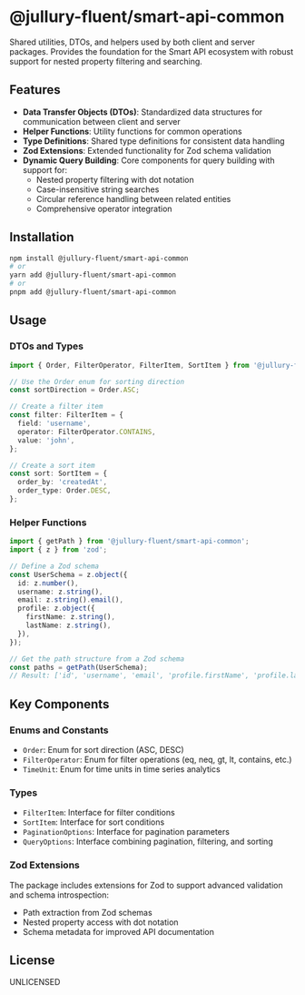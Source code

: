 # @jullury-fluent/smart-api-common

Shared utilities, DTOs, and helpers used by both client and server packages. Provides the foundation for the Smart API ecosystem with robust support for nested property filtering and searching.

## Features

- **Data Transfer Objects (DTOs)**: Standardized data structures for communication between client and server
- **Helper Functions**: Utility functions for common operations
- **Type Definitions**: Shared type definitions for consistent data handling
- **Zod Extensions**: Extended functionality for Zod schema validation
- **Dynamic Query Building**: Core components for query building with support for:
  - Nested property filtering with dot notation
  - Case-insensitive string searches
  - Circular reference handling between related entities
  - Comprehensive operator integration

## Installation

```bash
npm install @jullury-fluent/smart-api-common
# or
yarn add @jullury-fluent/smart-api-common
# or
pnpm add @jullury-fluent/smart-api-common
```

## Usage

### DTOs and Types

```typescript
import { Order, FilterOperator, FilterItem, SortItem } from '@jullury-fluent/smart-api-common';

// Use the Order enum for sorting direction
const sortDirection = Order.ASC;

// Create a filter item
const filter: FilterItem = {
  field: 'username',
  operator: FilterOperator.CONTAINS,
  value: 'john',
};

// Create a sort item
const sort: SortItem = {
  order_by: 'createdAt',
  order_type: Order.DESC,
};
```

### Helper Functions

```typescript
import { getPath } from '@jullury-fluent/smart-api-common';
import { z } from 'zod';

// Define a Zod schema
const UserSchema = z.object({
  id: z.number(),
  username: z.string(),
  email: z.string().email(),
  profile: z.object({
    firstName: z.string(),
    lastName: z.string(),
  }),
});

// Get the path structure from a Zod schema
const paths = getPath(UserSchema);
// Result: ['id', 'username', 'email', 'profile.firstName', 'profile.lastName']
```

## Key Components

### Enums and Constants

- `Order`: Enum for sort direction (ASC, DESC)
- `FilterOperator`: Enum for filter operations (eq, neq, gt, lt, contains, etc.)
- `TimeUnit`: Enum for time units in time series analytics

### Types

- `FilterItem`: Interface for filter conditions
- `SortItem`: Interface for sort conditions
- `PaginationOptions`: Interface for pagination parameters
- `QueryOptions`: Interface combining pagination, filtering, and sorting

### Zod Extensions

The package includes extensions for Zod to support advanced validation and schema introspection:

- Path extraction from Zod schemas
- Nested property access with dot notation
- Schema metadata for improved API documentation

## License

UNLICENSED
